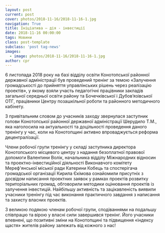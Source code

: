 ```yaml
---
layout: post
current: post
cover: photos/2018-11-16/2018-11-16-1.jpg
navigation: True
title: Ініціатива – дія - інвестиції
date: 2018-11-16 00:00:00
tags: Новини
class: post-template
subclass: 'post tag-news'
images:
  - image: photos/2018-11-16/2018-11-16-1.jpg
author: cpr
---
```


6 листопада 2018 року  на базі відділу освіти Конотопської районної державної адміністрації був проведений тренінг за темою «Залучення громадськості до прийняття управлінських рішень через реалізацію проектів», у якому взяли участь педагогічні працівники закладів загальної середньої освіти району та Бочечківської і Дубов’язівської ОТГ, працівники Центру позашкільної роботи та районного методичного кабінету.

З привітальним словом до учасників заходу звернулася заступник голови Конотопської районної державної адміністрації Шерудило Т.М., яка наголосила на актуальності та доцільності проведення даного тренінгу у час, коли на Конотопщині активно впроваджується реформа децентралізації.

Члени робочої групи тренінгу у складі заступника директора Конотопського місцевого центру з надання безоплатної правової допомоги Валентини Волік,  начальника відділу Міжнародних відносин та проектно-інвестиційної діяльності Виконавчого комітету Мереф'янської міської ради Катерини Кобець та спостерігача громадської організації Кирила Єкімова ознайомили присутніх з досвідом написання проектних заявок у рамках проектів розвитку територіальних громад, обговорили методики оцінювання проектів із залучення інвестицій. Найбільшу активність та зацікавленість виявили учасники тренінгу під час виконання практичного завдання з написання та захисту власних проектів.

З великою подякою членам робочої групи, сподіваннями на подальшу співпрацю та вірою у власні сили завершився тренінг. Його учасники впевнені, що позитивні зміни на Конотопщині та підвищення «індексу щастя» жителів району залежать від кожного з нас!
